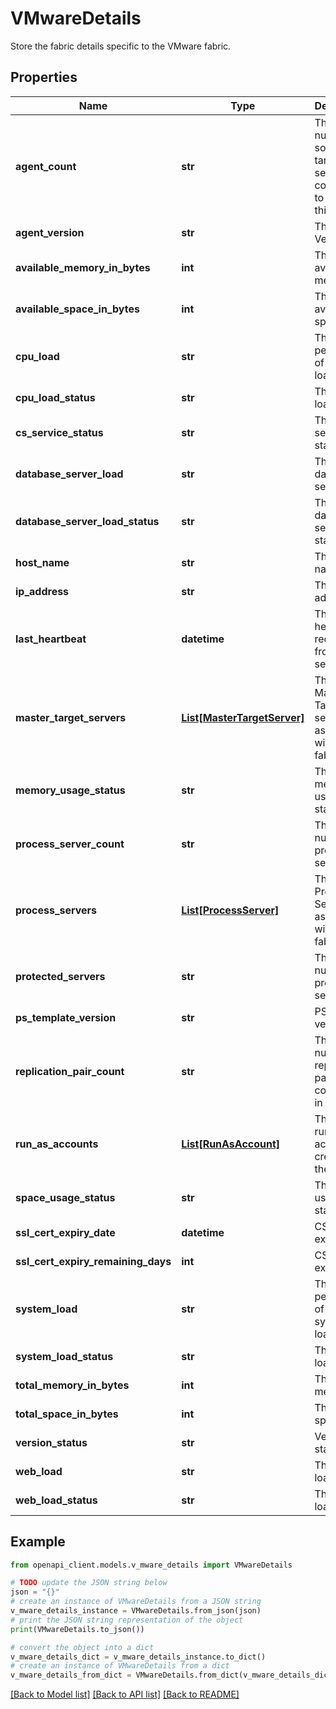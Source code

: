 # VMwareDetails

Store the fabric details specific to the VMware fabric.

## Properties

Name | Type | Description | Notes
------------ | ------------- | ------------- | -------------
**agent_count** | **str** | The number of source and target servers configured to talk to this CS. | [optional] 
**agent_version** | **str** | The agent Version. | [optional] 
**available_memory_in_bytes** | **int** | The available memory. | [optional] 
**available_space_in_bytes** | **int** | The available space. | [optional] 
**cpu_load** | **str** | The percentage of the CPU load. | [optional] 
**cpu_load_status** | **str** | The CPU load status. | [optional] 
**cs_service_status** | **str** | The CS service status. | [optional] 
**database_server_load** | **str** | The database server load. | [optional] 
**database_server_load_status** | **str** | The database server load status. | [optional] 
**host_name** | **str** | The host name. | [optional] 
**ip_address** | **str** | The IP address. | [optional] 
**last_heartbeat** | **datetime** | The last heartbeat received from CS server. | [optional] 
**master_target_servers** | [**List[MasterTargetServer]**](MasterTargetServer.md) | The list of Master Target servers associated with the fabric. | [optional] 
**memory_usage_status** | **str** | The memory usage status. | [optional] 
**process_server_count** | **str** | The number of process servers. | [optional] 
**process_servers** | [**List[ProcessServer]**](ProcessServer.md) | The list of Process Servers associated with the fabric. | [optional] 
**protected_servers** | **str** | The number of protected servers. | [optional] 
**ps_template_version** | **str** | PS template version. | [optional] 
**replication_pair_count** | **str** | The number of replication pairs configured in this CS. | [optional] 
**run_as_accounts** | [**List[RunAsAccount]**](RunAsAccount.md) | The list of run as accounts created on the server. | [optional] 
**space_usage_status** | **str** | The space usage status. | [optional] 
**ssl_cert_expiry_date** | **datetime** | CS SSL cert expiry date. | [optional] 
**ssl_cert_expiry_remaining_days** | **int** | CS SSL cert expiry date. | [optional] 
**system_load** | **str** | The percentage of the system load. | [optional] 
**system_load_status** | **str** | The system load status. | [optional] 
**total_memory_in_bytes** | **int** | The total memory. | [optional] 
**total_space_in_bytes** | **int** | The total space. | [optional] 
**version_status** | **str** | Version status | [optional] 
**web_load** | **str** | The web load. | [optional] 
**web_load_status** | **str** | The web load status. | [optional] 

## Example

```python
from openapi_client.models.v_mware_details import VMwareDetails

# TODO update the JSON string below
json = "{}"
# create an instance of VMwareDetails from a JSON string
v_mware_details_instance = VMwareDetails.from_json(json)
# print the JSON string representation of the object
print(VMwareDetails.to_json())

# convert the object into a dict
v_mware_details_dict = v_mware_details_instance.to_dict()
# create an instance of VMwareDetails from a dict
v_mware_details_from_dict = VMwareDetails.from_dict(v_mware_details_dict)
```
[[Back to Model list]](../README.md#documentation-for-models) [[Back to API list]](../README.md#documentation-for-api-endpoints) [[Back to README]](../README.md)


